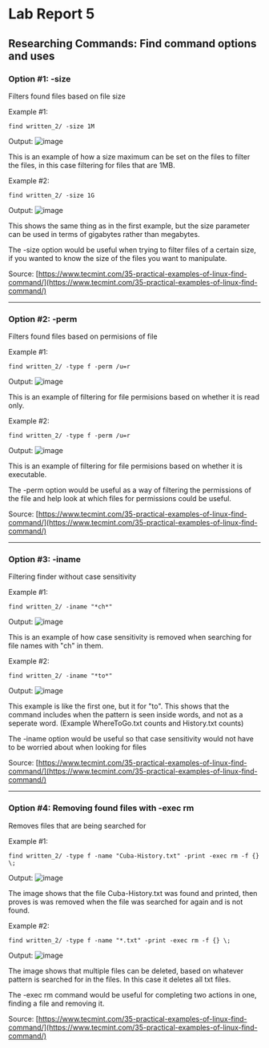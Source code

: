# Lab Report 5
## Researching Commands: Find command options and uses 

### Option #1: -size
Filters found files based on file size

Example #1:
```
find written_2/ -size 1M
```
Output:
![image](https://user-images.githubusercontent.com/122575267/224876864-dcbf78ca-70dd-4162-86c8-d437b180a1b4.png)


This is an example of how a size maximum can be set on the files to filter the files, in this case filtering for files that are 1MB.

Example #2:
```
find written_2/ -size 1G
```
Output:
![image](https://user-images.githubusercontent.com/122575267/224877691-eaad3433-0744-460f-a669-3dddc3d5d0dc.png)


This shows the same thing as in the first example, but the size parameter can be used in terms of gigabytes rather than megabytes.

The -size option would be useful when trying to filter files of a certain size, if you wanted to know the size of the files you want to manipulate.

Source: [https://www.tecmint.com/35-practical-examples-of-linux-find-command/](https://www.tecmint.com/35-practical-examples-of-linux-find-command/)

---

### Option #2: -perm
Filters found files based on permisions of file  

Example #1:
```
find written_2/ -type f -perm /u=r
```

Output:
![image](https://user-images.githubusercontent.com/122575267/224879877-686768fa-d194-4c82-b239-d0a0c573fe6d.png)

This is an example of filtering for file permisions based on whether it is read only.

Example #2: 
```
find written_2/ -type f -perm /u=r
```

Output:
![image](https://user-images.githubusercontent.com/122575267/224880358-14e3074a-2c46-4706-b2fe-e0146e9cc527.png)

This is an example of filtering for file permisions based on whether it is executable.

The -perm option would be useful as a way of filtering the permissions of the file and help look at which files for permissions could be useful.

Source: [https://www.tecmint.com/35-practical-examples-of-linux-find-command/](https://www.tecmint.com/35-practical-examples-of-linux-find-command/)

---

### Option #3: -iname
Filtering finder without case sensitivity 

Example #1:
```
find written_2/ -iname "*ch*"
```

Output:
![image](https://user-images.githubusercontent.com/122575267/224881933-cafe1353-1621-41fa-ab16-4a5ee348ceba.png)

This is an example of how case sensitivity is removed when searching for file names with "ch" in them.

Example #2:
```
find written_2/ -iname "*to*"
```

Output:
![image](https://user-images.githubusercontent.com/122575267/224882388-9d5dfc11-e429-4f79-9d40-17bed00188cf.png)

This example is like the first one, but it for "to". This shows that the command includes when the pattern is seen inside words, and not as a seperate word.
(Example WhereToGo.txt counts and History.txt counts)

The -iname option would be useful so that case sensitivity would not have to be worried about when looking for files

Source: [https://www.tecmint.com/35-practical-examples-of-linux-find-command/](https://www.tecmint.com/35-practical-examples-of-linux-find-command/)

---

### Option #4: Removing found files with -exec rm
Removes files that are being searched for

Example #1:
```
find written_2/ -type f -name "Cuba-History.txt" -print -exec rm -f {} \;
```

Output:
![image](https://user-images.githubusercontent.com/122575267/224883844-0a6bfcbb-8235-4d26-af92-19eb1cdd1583.png)

The image shows that the file Cuba-History.txt was found and printed, then proves is was removed when the file was searched for again and is not found.

Example #2:
```
find written_2/ -type f -name "*.txt" -print -exec rm -f {} \;
```

Output:
![image](https://user-images.githubusercontent.com/122575267/224884841-cbe2f15b-c509-4c30-a83d-8f777fb33139.png)

The image shows that multiple files can be deleted, based on whatever pattern is searched for in the files. In this case it deletes all txt files.

The -exec rm command would be useful for completing two actions in one, finding a file and removing it.

Source: [https://www.tecmint.com/35-practical-examples-of-linux-find-command/](https://www.tecmint.com/35-practical-examples-of-linux-find-command/)
